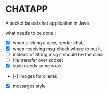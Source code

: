 # CHATAPP
A socket based chat application in Java

what needs to be done : 
- [x] when clicking a user, render chat.
- [x] when receiving msg check where to put it.
- [ ] instead of String:msg it should be the class
- [ ] file transfer over socket
- [x] style needs some work
- [-] images for clients
- [x] messages style